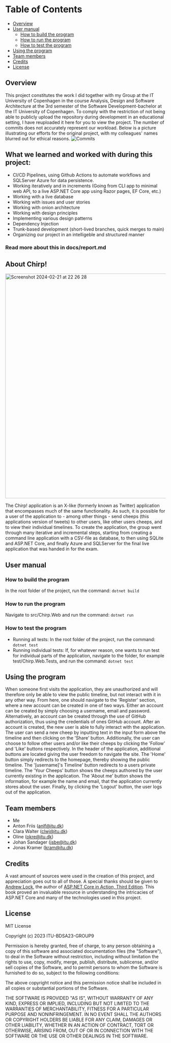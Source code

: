 # Table of Contents
- [Overview](#overview)
- [User manual](#user-manual)
  - [How to build the program](#how-to-build-the-program)
  - [How to run the program](#how-to-run-the-program)
  - [How to test the program](#how-to-test-the-program)
- [Using the program](#using-the-program)
- [Team members](#team-members)
- [Credits](#credits)
- [License](#license)

## Overview
This project constitutes the work I did together with my Group at the IT University of Copenhagen in the course Analysis, Design and Software Architecture at the 3rd semester of the Software Development-bachelor at the IT University of Copenhagen. To comply with the restriction of not being able to publicly upload the repository during development in an educational setting, I have reuploaded it here for you to view the project. The number of commits does not accurately represent our workload. Below is a picture illustrating our efforts for the original project, with my colleagues' names blurred out for ethical reasons.
![Commits](https://github.com/lrtzndrsn/chirp/assets/123448847/f91d66d1-4305-4368-b553-2ebfd1353577)

## What we learned and worked with during this project:
* CI/CD Pipelines, using Github Actions to automate workflows and SQLServer Azure for data persistence.
* Working iteratively and in increments (Going from CLI app to minimal web API, to a live ASP.NET Core app using Razor pages, EF Core, etc.)
* Working with a live database 
* Working with issues and user stories
* Working with onion architecture
* Working with design principles
* Implementing various design patterns
* Dependency Injection
* Trunk-based development (short-lived branches, quick merges to main)
* Organizing our project in an intelligeble and structured manner

### Read more about this in docs/report.md

## About Chirp!
<img width="705" alt="Screenshot 2024-02-21 at 22 26 28" src="https://github.com/lrtzndrsn/chirp/assets/123448847/52c41b1f-8970-4a4f-a4ca-fde3655ac479">

The Chirp! application is an X-like (formerly known as Twitter) application that encompasses much of the same functionality. As such, it is possible for a user of the application to - among other things - send cheeps (this applications version of tweets) to other users, like other users cheeps, and to view their individual timelines. To create the application, the group went through many iterative and incremental steps, starting from creating a command line application with a CSV-file as database, to then using SQLite and ASP.NET Core, and finally Azure and SQLServer for the final live application that was handed in for the exam.

## User manual

### How to build the program
In the root folder of the project, run the command: `dotnet build`

### How to run the program
Navigate to src/Chirp.Web and run the command: `dotnet run`

### How to test the program
- Running all tests: In the root folder of the project, run the command: `dotnet test`
- Running individual tests: If, for whatever reason, one wants to run test for individual parts of the application, navigate to the folder, for example test/Chirp.Web.Tests, and run the command: `dotnet test`

## Using the program
When someone first visits the application, they are unauthorized and will therefore only be able to view the public timeline, but not interact with it in any other way. From here, one should navigate to the 'Register' section, where a new account can be created in one of two ways. Either an account can be created by simply choosing a username, email and password. Alternatively, an account can be created through the use of GitHub authorization, thus using the credentials of ones GitHub account. After an account is created, the new user is able to fully interact with the application. The user can send a new cheep by inputting text in the input form above the timeline and then clicking on the 'Share' button. Additionally, the user can choose to follow other users and/or like their cheeps by clicking the 'Follow' and 'Like' buttons respectively. In the header of the application, additional buttons are located giving the user freedom to navigate the site. The 'Home' button simply redirects to the homepage, thereby showing the public timeline. The '[username]'s Timeline' button redirects to a users private timeline. The 'Your Cheeps' button shows the cheeps authored by the user currently existing in the application. The 'About me' button shows the information, for example the name and email, that the application currently stores about the user. Finally, by clicking the 'Logout' button, the user logs out of the application.

## Team members
- Me
- Anton Friis (anlf@itu.dk)
- Clara Walter (clwj@itu.dk)
- Oline (okre@itu.dk)
- Johan Sandager (jsbe@itu.dk)
- Jonas Kramer (kram@itu.dk)

## Credits
A vast amount of sources were used in the creation of this project, and appreciation goes out to all of those. A special thanks should be given to [Andrew Lock](https://github.com/andrewlock), the author of [ASP.NET Core in Action, Third Edition](https://www.manning.com/books/asp-net-core-in-action-third-edition). This book proved an invaluable resource in understanding the intricacies of ASP.NET Core and many of the technologies used in this project.

## License
MIT License

Copyright (c) 2023 ITU-BDSA23-GROUP9

Permission is hereby granted, free of charge, to any person obtaining a copy
of this software and associated documentation files (the "Software"), to deal
in the Software without restriction, including without limitation the rights
to use, copy, modify, merge, publish, distribute, sublicense, and/or sell
copies of the Software, and to permit persons to whom the Software is
furnished to do so, subject to the following conditions:

The above copyright notice and this permission notice shall be included in all
copies or substantial portions of the Software.

THE SOFTWARE IS PROVIDED "AS IS", WITHOUT WARRANTY OF ANY KIND, EXPRESS OR
IMPLIED, INCLUDING BUT NOT LIMITED TO THE WARRANTIES OF MERCHANTABILITY,
FITNESS FOR A PARTICULAR PURPOSE AND NONINFRINGEMENT. IN NO EVENT SHALL THE
AUTHORS OR COPYRIGHT HOLDERS BE LIABLE FOR ANY CLAIM, DAMAGES OR OTHER
LIABILITY, WHETHER IN AN ACTION OF CONTRACT, TORT OR OTHERWISE, ARISING FROM,
OUT OF OR IN CONNECTION WITH THE SOFTWARE OR THE USE OR OTHER DEALINGS IN THE
SOFTWARE.
